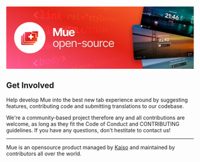 ![Mue Welcome](https://github.com/mue/.github/blob/main/images/mue_readme.png)

## Get Involved

Help develop Mue into the best new tab experience around by suggesting features, contributing code and submitting translations to our codebase.

We're a community-based project therefore any and all contributions are welcome, as long as they fit the Code of Conduct and CONTRIBUTING guidelines. If you have any questions, don't hestitate to contact us!

-----------------------
Mue is an opensource product managed by [Kaiso](https://kaiso.one) and maintained by contributors all over the world.
